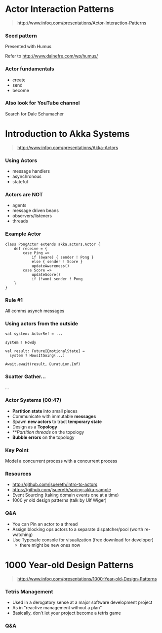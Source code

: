 # Actor Interaction Patterns

> http://www.infoq.com/presentations/Actor-Interaction-Patterns

### Seed pattern

Presented with Humus

Refer to http://www.dalnefre.com/wp/humus/

### Actor fundamentals

- create
- send
- become

### Also look for YouTube channel

Search for Dale Schumacher

# Introduction to Akka Systems

> http://www.infoq.com/presentations/Akka-Actors

### Using Actors
- message handlers
- asynchronous
- stateful

### Actors are NOT
- agents
- message driven beans
- observers/listeners
- threads

### Example Actor

```
class PongActor extends akka.actors.Actor {
	def receive = {
		case Ping =>
			if (aware) { sender ! Pong }
			else { sender ! Score }
			updateAwareness()
		case Score =>
			updateScore()
			if (!won) sender ! Pong
	}
}
```

### Rule #1

All comms asynch messages

### Using actors from the outside

```
val system: ActorRef = ...

system ! Howdy

val result: Future[EmotionalState] =
  system ? HowsItGoing(...)

Await.await(result, Duratuion.Inf)
```

### Scatter Gather...

...

### Actor Systems (00:47)
- **Partition state** into small pieces
- Communicate with immutable **messages**
- Spawn **new actors** to tract **temporary state**
- Design as a **Topology**
- ***Partition threads* on the topology
- **Bubble errors** on the topology

### Key Point
Model a concurrent process with a concurrent process

### Resources
- http://github.com/jsuereth/intro-to-actors
- https://github.com/jsuereth/spring-akka-sample
- Event Sourcing (taking domain events one at a time)
- 1000 yr old design patterns (talk by Ulf Wiger)

### Q&A
- You can Pin an actor to a thread
- Assign blocking ops actors to a separate dispatcher/pool (worth re-watching)
- Use Typesafe console for visualization (free download for developer)
  - there might be new ones now

# 1000 Year-old Design Patterns

> http://www.infoq.com/presentations/1000-Year-old-Design-Patterns

### Tetris Management
- Used in a derogatory sense at a major software development project
- As in "reactive management without a plan"
- Basically, don't let your project become a tetris game

### Q&A

